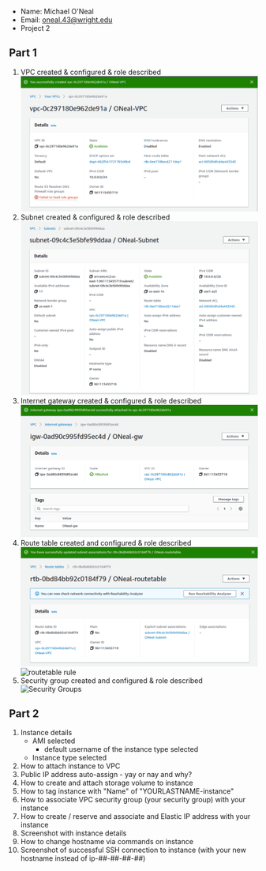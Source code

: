 - Name: Michael O'Neal
- Email: oneal.43@wright.edu
- Project 2

## Part 1

1. VPC created & configured & role described
   ![vpc](Images/ONeal-VPC.png)
2. Subnet created & configured & role described
   ![subnet](Images/ONeal-Subnet.png)
3. Internet gateway created & configured & role described
   ![gateway](Images/ONeal-gw.png)
4. Route table created and configured & role described
   ![routetable](Images/ONeal-routetable.png)
   ![routetable rule](Images/ONeal-routes.png)
5. Security group created and configured & role described
   ![Security Groups](Images/ONeal-SG.png)
   

## Part 2

1. Instance details
   - AMI selected
     - default username of the instance type selected
   - Instance type selected
2. How to attach instance to VPC
3. Public IP address auto-assign - yay or nay and why?
4. How to create and attach storage volume to instance
5. How to tag instance with "Name" of "YOURLASTNAME-instance"
6. How to associate VPC security group (your security group) with your instance
7. How to create / reserve and associate and Elastic IP address with your instance
8. Screenshot with instance details
9. How to change hostname via commands on instance
10. Screenshot of successful SSH connection to instance (with your new hostname instead of ip-##-##-##-##)
